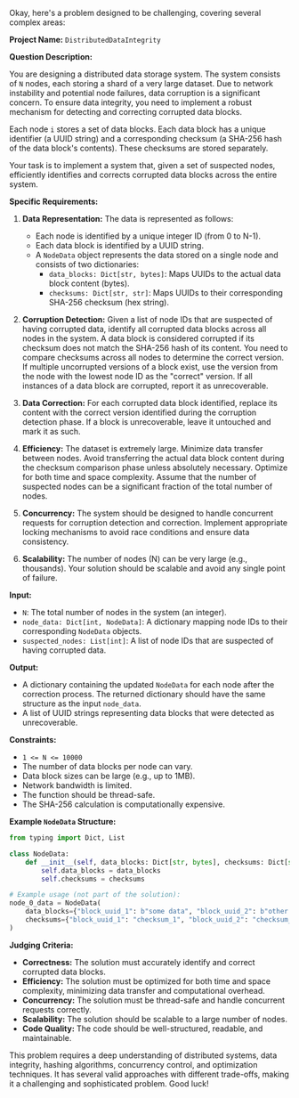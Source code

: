 Okay, here's a problem designed to be challenging, covering several complex areas:

**Project Name:** `DistributedDataIntegrity`

**Question Description:**

You are designing a distributed data storage system. The system consists of `N` nodes, each storing a shard of a very large dataset. Due to network instability and potential node failures, data corruption is a significant concern. To ensure data integrity, you need to implement a robust mechanism for detecting and correcting corrupted data blocks.

Each node `i` stores a set of data blocks.  Each data block has a unique identifier (a UUID string) and a corresponding checksum (a SHA-256 hash of the data block's contents).  These checksums are stored separately.

Your task is to implement a system that, given a set of suspected nodes, efficiently identifies and corrects corrupted data blocks across the entire system.

**Specific Requirements:**

1.  **Data Representation:** The data is represented as follows:

    *   Each node is identified by a unique integer ID (from 0 to N-1).
    *   Each data block is identified by a UUID string.
    *   A `NodeData` object represents the data stored on a single node and consists of two dictionaries:
        *   `data_blocks: Dict[str, bytes]`: Maps UUIDs to the actual data block content (bytes).
        *   `checksums: Dict[str, str]`: Maps UUIDs to their corresponding SHA-256 checksum (hex string).

2.  **Corruption Detection:** Given a list of node IDs that are suspected of having corrupted data, identify all corrupted data blocks across all nodes in the system. A data block is considered corrupted if its checksum does not match the SHA-256 hash of its content. You need to compare checksums across all nodes to determine the correct version.  If multiple uncorrupted versions of a block exist, use the version from the node with the lowest node ID as the "correct" version. If all instances of a data block are corrupted, report it as unrecoverable.

3.  **Data Correction:** For each corrupted data block identified, replace its content with the correct version identified during the corruption detection phase. If a block is unrecoverable, leave it untouched and mark it as such.

4.  **Efficiency:** The dataset is extremely large.  Minimize data transfer between nodes. Avoid transferring the actual data block content during the checksum comparison phase unless absolutely necessary. Optimize for both time and space complexity.  Assume that the number of suspected nodes can be a significant fraction of the total number of nodes.

5.  **Concurrency:** The system should be designed to handle concurrent requests for corruption detection and correction. Implement appropriate locking mechanisms to avoid race conditions and ensure data consistency.

6.  **Scalability:** The number of nodes (N) can be very large (e.g., thousands). Your solution should be scalable and avoid any single point of failure.

**Input:**

*   `N`: The total number of nodes in the system (an integer).
*   `node_data: Dict[int, NodeData]`: A dictionary mapping node IDs to their corresponding `NodeData` objects.
*   `suspected_nodes: List[int]`: A list of node IDs that are suspected of having corrupted data.

**Output:**

*   A dictionary containing the updated `NodeData` for each node after the correction process.  The returned dictionary should have the same structure as the input `node_data`.
*   A list of UUID strings representing data blocks that were detected as unrecoverable.

**Constraints:**

*   `1 <= N <= 10000`
*   The number of data blocks per node can vary.
*   Data block sizes can be large (e.g., up to 1MB).
*   Network bandwidth is limited.
*   The function should be thread-safe.
*   The SHA-256 calculation is computationally expensive.

**Example `NodeData` Structure:**

```python
from typing import Dict, List

class NodeData:
    def __init__(self, data_blocks: Dict[str, bytes], checksums: Dict[str, str]):
        self.data_blocks = data_blocks
        self.checksums = checksums

# Example usage (not part of the solution):
node_0_data = NodeData(
    data_blocks={"block_uuid_1": b"some data", "block_uuid_2": b"other data"},
    checksums={"block_uuid_1": "checksum_1", "block_uuid_2": "checksum_2"},
)
```

**Judging Criteria:**

*   **Correctness:** The solution must accurately identify and correct corrupted data blocks.
*   **Efficiency:** The solution must be optimized for both time and space complexity, minimizing data transfer and computational overhead.
*   **Concurrency:** The solution must be thread-safe and handle concurrent requests correctly.
*   **Scalability:** The solution should be scalable to a large number of nodes.
*   **Code Quality:** The code should be well-structured, readable, and maintainable.

This problem requires a deep understanding of distributed systems, data integrity, hashing algorithms, concurrency control, and optimization techniques.  It has several valid approaches with different trade-offs, making it a challenging and sophisticated problem. Good luck!
